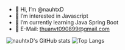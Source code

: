 - 👋 Hi, I’m @nauhtxD
- 👀 I’m interested in Javascript
- 🌱 I’m currently learning Java Spring Boot
- 📧 E-Mail: thuanvt090899@gmail.com


![nauhtxD's GitHub stats](https://github-readme-stats.vercel.app/api?username=nauhtXD&show_icons=true&theme=vue-dark) ![Top Langs](https://github-readme-stats.vercel.app/api/top-langs/?username=nauhtXD&layout=compact&theme=vue-dark)

<!---
nauhtXD/nauhtXD is a ✨ special ✨ repository because its `README.md` (this file) appears on your GitHub profile.
You can click the Preview link to take a look at your changes.
--->
